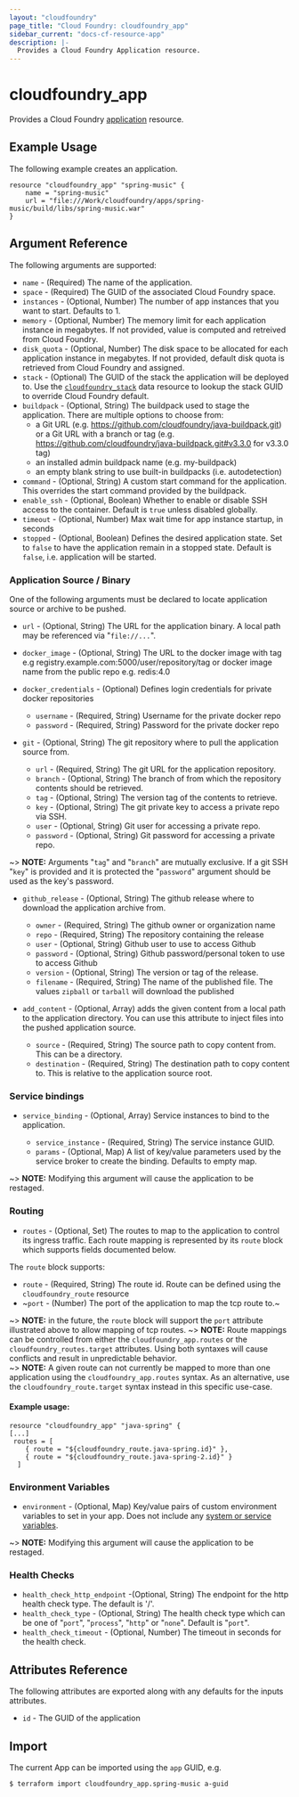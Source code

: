 ```yaml
---
layout: "cloudfoundry"
page_title: "Cloud Foundry: cloudfoundry_app"
sidebar_current: "docs-cf-resource-app"
description: |-
  Provides a Cloud Foundry Application resource.
---
```


# cloudfoundry\_app

Provides a Cloud Foundry [application](https://docs.cloudfoundry.org/devguide/deploy-apps/deploy-app.html) resource.

## Example Usage

The following example creates an application.

```
resource "cloudfoundry_app" "spring-music" {
    name = "spring-music"
    url = "file:///Work/cloudfoundry/apps/spring-music/build/libs/spring-music.war"
}
```

## Argument Reference

The following arguments are supported:

* `name` - (Required) The name of the application.
* `space` - (Required) The GUID of the associated Cloud Foundry space.
* `instances` - (Optional, Number) The number of app instances that you want to start. Defaults to 1.
* `memory` - (Optional, Number) The memory limit for each application instance in megabytes. If not provided, value is computed and retreived from Cloud Foundry.
* `disk_quota` - (Optional, Number) The disk space to be allocated for each application instance in megabytes. If not provided, default disk quota is retrieved from Cloud Foundry and assigned.
* `stack` - (Optional) The GUID of the stack the application will be deployed to. Use the [`cloudfoundry_stack`](/docs/providers/cloudfoundry/d/stack.html) data resource to lookup the stack GUID to override Cloud Foundry default.
* `buildpack` - (Optional, String) The buildpack used to stage the application. There are multiple options to choose from:
   * a Git URL (e.g. https://github.com/cloudfoundry/java-buildpack.git) or a Git URL with a branch or tag (e.g. https://github.com/cloudfoundry/java-buildpack.git#v3.3.0 for v3.3.0 tag) 
   * an installed admin buildpack name (e.g. my-buildpack)
   * an empty blank string to use built-in buildpacks (i.e. autodetection)
* `command` - (Optional, String) A custom start command for the application. This overrides the start command provided by the buildpack.
* `enable_ssh` - (Optional, Boolean) Whether to enable or disable SSH access to the container. Default is `true` unless disabled globally.
* `timeout` - (Optional, Number) Max wait time for app instance startup, in seconds
* `stopped` - (Optional, Boolean) Defines the desired application state. Set to `false` to have the application remain in a stopped state. Default is `false`, i.e. application will be started.

### Application Source / Binary

One of the following arguments must be declared to locate application source or archive to be pushed.

* `url` - (Optional, String) The URL for the application binary. A local path may be referenced via "`file://...`".

* `docker_image` - (Optional, String) The URL to the docker image with tag e.g registry.example.com:5000/user/repository/tag or docker image name from the public repo e.g. redis:4.0 
* `docker_credentials` - (Optional) Defines login credentials for private docker repositories 
  - `username` - (Required, String) Username for the private docker repo 
  - `password` - (Required, String) Password for the private docker repo 
 
* `git` - (Optional, String) The git repository where to pull the application source from.

  - `url` - (Required, String) The git URL for the application repository.
  - `branch` - (Optional, String) The branch of from which the repository contents should be retrieved.
  - `tag` - (Optional, String) The version tag of the contents to retrieve.
  - `key` - (Optional, String) The git private key to access a private repo via SSH.
  - `user` - (Optional, String) Git user for accessing a private repo.
  - `password` - (Optional, String) Git password for accessing a private repo.

~> **NOTE:** Arguments "`tag`" and "`branch`" are mutually exclusive. If a git SSH "`key`" is provided and it is protected the "`password`" argument should be used as the key's password.

* `github_release` - (Optional, String) The github release where to download the application archive from.

  - `owner` - (Required, String) The github owner or organization name
  - `repo` - (Required, String) The repository containing the release
  - `user` - (Optional, String) Github user to use to access Github
  - `password` - (Optional, String) Github password/personal token to use to access Github
  - `version` - (Optional, String) The version or tag of the release.
  - `filename` - (Required, String) The name of the published file. The values `zipball` or `tarball` will download the published

* `add_content` - (Optional, Array) adds the given content from a local path to the application directory. You can use this attribute to inject files into the pushed application source.

  - `source` - (Required, String) The source path to copy content from. This can be a directory.
  - `destination` - (Required, String) The destination path to copy content to. This is relative to the application source root.

### Service bindings

* `service_binding` - (Optional, Array) Service instances to bind to the application.

  - `service_instance` - (Required, String) The service instance GUID.
  - `params` - (Optional, Map) A list of key/value parameters used by the service broker to create the binding. Defaults to empty map.

~> **NOTE:** Modifying this argument will cause the application to be restaged.   

### Routing

* `routes` - (Optional, Set) The routes to map to the application to control its ingress traffic. Each route mapping is represented by its `route` block which supports fields documented below.

The `route` block supports:
- `route` - (Required, String) The route id. Route can be defined using the `cloudfoundry_route` resource
- ~`port` - (Number) The port of the application to map the tcp route to.~

~> **NOTE:** in the future, the `route` block will support the `port` attribute illustrated above to allow mapping of tcp routes. 
~> **NOTE:** Route mappings can be controlled from either the `cloudfoundry_app.routes` or the `cloudfoundry_routes.target` attributes. Using both syntaxes will cause conflicts and result in unpredictable behavior.  
~> **NOTE:** A given route can not currently be mapped to more than one application using the `cloudfoundry_app.routes` syntax. As an alternative, use the `cloudfoundry_route.target` syntax instead in this specific use-case.  

#### Example usage:

```hcl
resource "cloudfoundry_app" "java-spring" {
[...]
 routes = [
    { route = "${cloudfoundry_route.java-spring.id}" },
    { route = "${cloudfoundry_route.java-spring-2.id}" }
  ]
```

### Environment Variables

* `environment` - (Optional, Map) Key/value pairs of custom environment variables to set in your app. Does not include any [system or service variables](http://docs.cloudfoundry.org/devguide/deploy-apps/environment-variable.html#app-system-env). 

~> **NOTE:** Modifying this argument will cause the application to be restaged.

### Health Checks

* `health_check_http_endpoint` -(Optional, String) The endpoint for the http health check type. The default is '/'.
* `health_check_type` - (Optional, String) The health check type which can be one of "`port`", "`process`", "`http`" or "`none`". Default is "`port`".
* `health_check_timeout` - (Optional, Number) The timeout in seconds for the health check.

## Attributes Reference

The following attributes are exported along with any defaults for the inputs attributes.

* `id` - The GUID of the application

## Import

The current App can be imported using the `app` GUID, e.g.

```
$ terraform import cloudfoundry_app.spring-music a-guid
```
